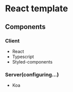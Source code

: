 # React template
## Components
### Client
 - React
 - Typescript
 - Styled-components

### Server(configuring...)
 - Koa